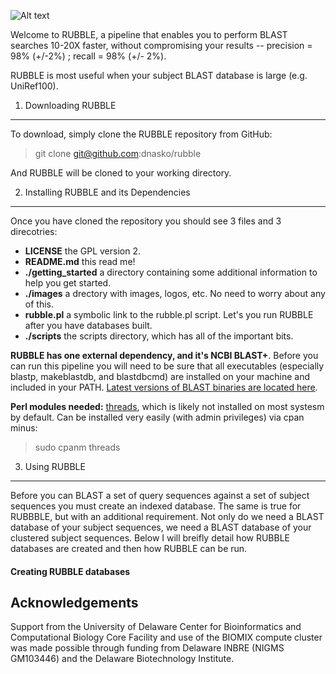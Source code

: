![Alt text](https://github.com/dnasko/rubble/blob/master/images/logo.png "RUBBLE!")

Welcome to RUBBLE, a pipeline that enables you to perform BLAST searches 10-20X faster, without compromising your results -- precision = 98% (+/-2%) ; recall = 98% (+/- 2%).

RUBBLE is most useful when your subject BLAST database is large (e.g. UniRef100).

1. Downloading RUBBLE
----------------------

To download, simply clone the RUBBLE repository from GitHub:

> git clone git@github.com:dnasko/rubble

And RUBBLE will be cloned to your working directory.

2. Installing RUBBLE and its Dependencies
------------------------------------------

Once you have cloned the repository you should see 3 files and 3 direcotries:

* **LICENSE** the GPL version 2.
* **README.md** this read me!
* **./getting_started** a directory containing some additional information to help you get started.
* **./images** a drectory with images, logos, etc. No need to worry about any of this.
* **rubble.pl** a symbolic link to the rubble.pl script. Let's you run RUBBLE after you have databases built.
* **./scripts** the scripts directory, which has all of the important bits.

**RUBBLE has one external dependency, and it's NCBI BLAST+**. Before you can run this pipeline you will need to be sure that all executables (especially blastp, makeblastdb, and blastdbcmd) are installed on your machine and included in your PATH. [Latest versions of BLAST binaries are located here](https://blast.ncbi.nlm.nih.gov/Blast.cgi?PAGE_TYPE=BlastDocs&DOC_TYPE=Download).

**Perl modules needed:** [threads](http://search.cpan.org/~jdhedden/threads-2.09/lib/threads.pm), which is likely not installed on most systesm by default. Can be installed very easily (with admin privileges) via cpan minus:

> sudo cpanm threads

3. Using RUBBLE
---------------

Before you can BLAST a set of query sequences against a set of subject sequences you must create an indexed database. The same is true for RUBBBLE, but with an additional requirement. Not only do we need a BLAST database of your subject sequences, we need a BLAST database of your clustered subject sequences. Below I will breifly detail how RUBBLE databases are created and then how RUBBLE can be run.

#### Creating RUBBLE databases




Acknowledgements
----------------

Support from the University of Delaware Center for Bioinformatics and Computational Biology Core Facility and use of the BIOMIX compute cluster was made possible through funding from Delaware INBRE (NIGMS GM103446) and the Delaware Biotechnology Institute.